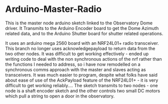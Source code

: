 # Arduino-Master-Radio
This is the master node arduino sketch linked to the Observatory Dome driver. It Transmits to the Arduino Encoder board to get the Dome Azimuth related data, and to the Arduino Shutter board for shutter related operations.

It uses an arduino mega 2560 board with an NRF24L01+ radio transceiver. This branch no longer uses acknowledgepayload to return data from the two other nodes.
It was difficult to get working effectively - ended up writing code to deal with the non synchronous actions of the nrf rather than the functions I needed to address, so i have now remodelled on a synchronous comms approach with the master and slaves acting as transceivers. It was much easier to program, despite what folks have said about ease of use of the AckPayload feature of the NRF24L01+ - it is very difficult to get working reliably....
The sketch transmits to two nodes - one node is a shaft encoder sketch and the other controls two small DC motors which pull a string to open a door in the observatory.
